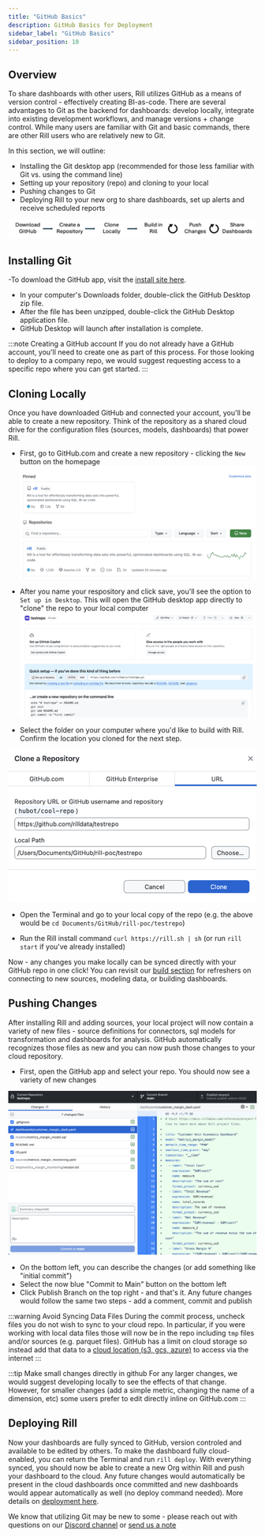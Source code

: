 ```yaml
---
title: "GitHub Basics"
description: GitHub Basics for Deployment
sidebar_label: "GitHub Basics"
sidebar_position: 10
---
```


## Overview

To share dashboards with other users, Rill utilizes GitHub as a means of version control - effectively creating BI-as-code. There are several advantages to Git as the backend for dashboards: develop locally, integrate into existing development workflows, and manage versions + change control. While many users are familiar with Git and basic commands, there are other Rill users who are relatively new to Git. 

In this section, we will outline: 

- Installing the Git desktop app (recommended for those less familiar with Git vs. using the command line)
- Setting up your repository (repo) and cloning to your local
- Pushing changes to Git
- Deploying Rill to your new org to share dashboards, set up alerts and receive scheduled reports

![process](../../../static/img/deploy/github/process.png)

## Installing Git

-To download the GitHub app, visit the [install site here](https://docs.github.com/en/desktop/installing-and-authenticating-to-github-desktop/installing-github-desktop).
- In your computer's Downloads folder, double-click the GitHub Desktop zip file.
- After the file has been unzipped, double-click the GitHub Desktop application file.
- GitHub Desktop will launch after installation is complete.

:::note Creating a GitHub account
If you do not already have a GitHub account, you'll need to create one as part of this process. For those looking to deploy to a company repo, we would suggest requesting access to a specific repo where you can get started.
:::

## Cloning Locally

Once you have downloaded GitHub and connected your account, you'll be able to create a new repository. Think of the repository as a shared cloud drive for the configuration files (sources, models, dashboards) that power Rill.

- First, go to GitHub.com and create a new repository - clicking the ```New``` button on the homepage
![new](../../../static/img/deploy/github/new.png)

- After you name your respository and click save, you'll see the option to ```Set up in Desktop```. This will open the GitHub desktop app directly to "clone" the repo to your local computer
![repo](../../../static/img/deploy/github/repo.png)

- Select the folder on your computer where you'd like to build with Rill. Confirm the location you cloned for the next step.

![clone](../../../static/img/deploy/github/clone.png)

- Open the Terminal and go to your local copy of the repo (e.g. the above would be ```cd Documents/GitHub/rill-poc/testrepo```)

- Run the Rill install command ```curl https://rill.sh | sh``` (or run ```rill start``` if you've already installed)

Now - any changes you make locally can be synced directly with your GitHub repo in one click! You can revisit our [build section](../../build/) for refreshers on connecting to new sources, modeling data, or building dashboards.

## Pushing Changes

After installing Rill and adding sources, your local project will now contain a variety of new files - source definitions for connectors, sql models for transformation and dashboards for analysis. GitHub automatically recognizes those files as new and you can now push those changes to your cloud repository.

- First, open the GitHub app and select your repo. You should now see a variety of new changes

![commit](../../../static/img/deploy/github/commit.png)

- On the bottom left, you can describe the changes (or add something like "initial commit")
- Select the now blue "Commit to Main" button on the bottom left
- Click Publish Branch on the top right - and that's it. Any future changes would follow the same two steps - add a comment, commit and publish

:::warning Avoid Syncing Data Files
During the commit process, uncheck files you do not wish to sync to your cloud repo. In particular, if you were working with local data files those will now be in the repo including ```tmp``` files and/or sources (e.g. parquet files). GitHub has a limit on cloud storage so instead add that data to a [cloud location (s3, gcs, azure)](../../reference/connectors/connectors.md) to access via the internet
:::

:::tip Make small changes directly in github
For any larger changes, we would suggest developing locally to see the effects of that change. However, for smaller changes (add a simple metric, changing the name of a dimension, etc) some users prefer to edit directly inline on GitHub.com
:::

## Deploying Rill

Now your dashboards are fully synced to GitHub, version controled and available to be edited by others. To make the dashboard fully cloud-enabled, you can return the Terminal and run ```rill deploy```. With everything synced, you should now be able to create a new Org within Rill and push your dashboard to the cloud. Any future changes would automatically be present in the cloud dashboards once committed and new dashboards would appear automatically as well (no deploy command needed). More details on [deployment here](../existing-project/existing-project.md).

We know that utilizing Git may be new to some - please reach out with questions on our [Discord channel](https://bit.ly/3unvA05) or [send us a note](mailto:contact@rilldata.com) 